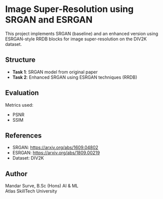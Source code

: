 # Image Super-Resolution using SRGAN and ESRGAN

This project implements SRGAN (baseline) and an enhanced version using ESRGAN-style RRDB blocks for image super-resolution on the DIV2K dataset.

##  Structure
- **Task 1**: SRGAN model from original paper
- **Task 2**: Enhanced SRGAN using ESRGAN techniques (RRDB)

## Evaluation
Metrics used:
- PSNR
- SSIM

##  References
- SRGAN: https://arxiv.org/abs/1609.04802
- ESRGAN: https://arxiv.org/abs/1809.00219
- Dataset: DIV2K

##  Author
Mandar Surve, B.Sc (Hons) AI & ML  
Atlas SkillTech University
